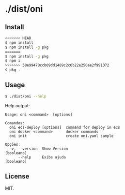 # ./dist/oni

## Install

```sh
<<<<<<< HEAD
$ npm install
$ npm install -g pkg
=======
$ npm install -g pkg
$ npm i 
>>>>>>> 58e99478ccb09dd1489c2c0b22e250ae2f991372
$ pkg .
```

## Usage

```sh
$ ./dist/oni --help
```

Help output:

```
Usage: oni <command>  [options]

Comandos:
  oni ecs-deploy [options]  command for deploy in ecs
  oni docker <command>      docker commands
  oni init                  create oni.yaml sample

Opções:
  -v, --version  Show Version                                         [booleano]
      --help     Exibe ajuda                                          [booleano]
```

## License

MIT.